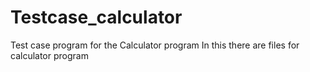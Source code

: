 # Testcase_calculator
Test case program for the Calculator program
In this there are files for calculator program
